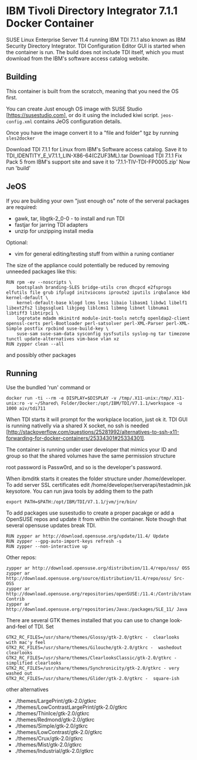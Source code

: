 IBM Tivoli Directory Integrator 7.1.1 Docker Container
======================================================

SUSE Linux Enterprise Server 11.4 running IBM TDI 7.1.1 also known as IBM Security Directory Integrator.
TDI Configuration Editor GUI is started when the container is run.
The build does not include TDI itself, which you must download from the IBM's software access catalog website.

Building
--------
This container is built from the scratcch, meaning that you need the OS first.

You can create Just enough OS image with SUSE Studio [https://susestudio.com], or do it using the included kiwi script. `jeos-config.xml` contains JeOS configuration details.

Once you have the image convert it to a "file and folder" tgz by running `sles2docker`

Download TDI 7.1.1 for Linux from IBM's Software access catalog. Save it to TDI_IDENTITY_E_V7.1.1_LIN-X86-64(CZUF3ML).tar
Download TDI 7.1.1 Fix Pack 5 from IBM's support site and save it to '7.1.1-TIV-TDI-FP0005.zip'
Now run 'build'

JeOS
----
If you are building your own "just enough os" note of the serveral packages are required:
* gawk, tar, libgtk-2_0-0 - to install and run TDI
* fastjar for jarring TDI adapters
* unzip for unzipping install media

Optional:
* vim for general editing/testing stuff from within a runing contianer

The size of the appliance could potentially be reduced by removing unneeded packages like this:
```
RUN rpm -ev --noscripts \
    bootsplash branding-SLES bridge-utils cron dhcpcd e2fsprogs elfutils file grub ifplugd initviocons iproute2 iputils irqbalance kbd kernel-default \
    kernel-default-base klogd lcms less libaio libasm1 libdw1 libelf1 libext2fs2 libgssglue1 libjpeg liblcms1 libmng libnet libnuma1 libtiff3 libtirpc1 \
    logrotate mdadm mkinitrd module-init-tools netcfg openldap2-client openssl-certs perl-Bootloader perl-satsolver perl-XML-Parser perl-XML-Simple postfix rpcbind suse-build-key \
    suse-sam suse-sam-data sysconfig sysfsutils syslog-ng tar timezone tunctl update-alternatives vim-base vlan xz
RUN zypper clean --all
```
and possibly other packages

Running
-------
Use the bundled 'run' command or

`docker run -ti --rm -e DISPLAY=$DISPLAY -v /tmp/.X11-unix:/tmp/.X11-unix:ro -v ~/Shared\ Folder/Docker:/opt/IBM/TDI/V7.1.1/workspace -u 1000 aiv/tdi711`

When TDI starts it will prompt for the workplace location, just ok it.
TDI GUI is running nativelly via a shared X socket, no ssh is needed [http://stackoverflow.com/questions/25281992/alternatives-to-ssh-x11-forwarding-for-docker-containers/25334301#25334301].

The container is running under user developer that mimics your ID and group so that the shared volumes have the same permission structure

root password is Passw0rd, and so is the developer's password.

When ibmditk starts it creates the folder structure under /home/developer. To add server SSL certificates edit /home/developer/serverapi/testadmin.jsk keysotore. You can run java tools by adding them to the path

`export PATH=$PATH:/opt/IBM/TDI/V7.1.1/jvm/jre/bin/`

To add packages use susestudio to create a proper pacakge or add a OpenSUSE repos and update it from within the container. Note though that several opensuse updates break TDI.

```
RUN zypper ar http://download.opensuse.org/update/11.4/ Update
RUN zypper --gpg-auto-import-keys refresh -s
RUN zypper --non-interactive up
```

Other repos:

```
zypper ar http://download.opensuse.org/distribution/11.4/repo/oss/ OSS
zypper ar http://download.opensuse.org/source/distribution/11.4/repo/oss/ Src-OSS
zypper ar http://download.opensuse.org/repositories/openSUSE:/11.4:/Contrib/standard/ Contrib
zypper ar http://download.opensuse.org/repositories/Java:/packages/SLE_11/ Java
```

There are several GTK themes installed that you can use to change look-and-feel of TDI. Set

```
GTK2_RC_FILES=/usr/share/themes/Glossy/gtk-2.0/gtkrc -  clearlooks with mac'y feel
GTK2_RC_FILES=/usr/share/themes/Gilouche/gtk-2.0/gtkrc -  washedout clearlooks
GTK2_RC_FILES=/usr/share/themes/ClearlooksClassic/gtk-2.0/gtkrc - simplified clearlooks
GTK2_RC_FILES=/usr/share/themes/Synchronicity/gtk-2.0/gtkrc - very washed out
GTK2_RC_FILES=/usr/share/themes/Glider/gtk-2.0/gtkrc -  square-ish
```

other alternatives

* ./themes/LargePrint/gtk-2.0/gtkrc
* ./themes/LowContrastLargePrint/gtk-2.0/gtkrc
* ./themes/ThinIce/gtk-2.0/gtkrc
* ./themes/Redmond/gtk-2.0/gtkrc
* ./themes/Simple/gtk-2.0/gtkrc
* ./themes/LowContrast/gtk-2.0/gtkrc
* ./themes/Crux/gtk-2.0/gtkrc
* ./themes/Mist/gtk-2.0/gtkrc
* ./themes/Industrial/gtk-2.0/gtkrc
